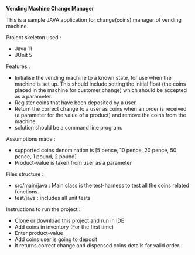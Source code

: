 <b>Vending Machine Change Manager </b>
<p>This is a sample JAVA application for change(coins) manager of vending machine. </p>

Project skeleton used :
- Java 11
- JUnit 5

Features :
- Initialise the vending machine to a known state, for use when the machine is
set up. This should include setting the initial float (the coins placed in the
machine for customer change) which should be accepted as a parameter.
- Register coins that have been deposited by a user.
- Return the correct change to a user as coins when an order is received (a
parameter for the value of a product) and remove the coins from the
machine.
- solution should be a command line program.

Assumptions made :

- supported coins denomination is [5 pence, 10 pence, 20 pence, 50 pence, 1 pound, 2 pound]
- Product-value is taken from user as a parameter

Files structure : 

- src/main/java : Main class is the test-harness to test all the coins related functions.
- test/java : includes all unit tests

Instructions to run the project :

- Clone or download this project and run in IDE 
- Add coins in inventory (For the first time)
- Enter product-value
- Add coins user is going to deposit
- It returns correct change and dispensed coins details for valid order.